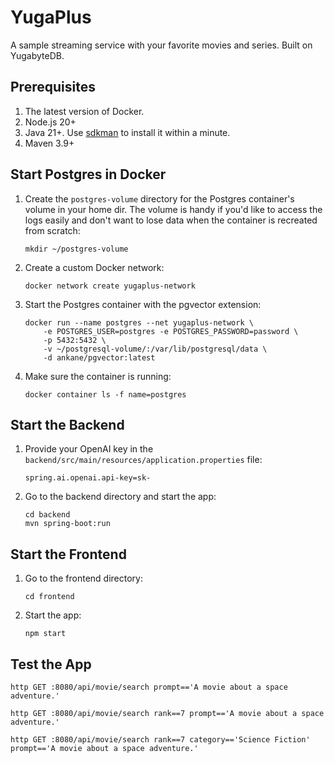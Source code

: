 # YugaPlus
A sample streaming service with your favorite movies and series. Built on YugabyteDB.

## Prerequisites

1. The latest version of Docker.
2. Node.js 20+
3. Java 21+. Use [sdkman](https://sdkman.io) to install it within a minute.
4. Maven 3.9+

## Start Postgres in Docker

1. Create the `postgres-volume` directory for the Postgres container's volume in your home dir. The volume is handy if you'd like to access the logs easily and don't want to lose data when the container is recreated from scratch:
    ```shell
    mkdir ~/postgres-volume
    ```
2. Create a custom Docker network:
    ```shell
    docker network create yugaplus-network
    ```
3. Start the Postgres container with the pgvector extension:
    ```shell
    docker run --name postgres --net yugaplus-network \
        -e POSTGRES_USER=postgres -e POSTGRES_PASSWORD=password \
        -p 5432:5432 \
        -v ~/postgresql-volume/:/var/lib/postgresql/data \
        -d ankane/pgvector:latest
    ```
3. Make sure the container is running:
    ```shell
    docker container ls -f name=postgres
    ```

## Start the Backend

1. Provide your OpenAI key in the `backend/src/main/resources/application.properties` file:
    ```properties
    spring.ai.openai.api-key=sk-
    ```
2. Go to the backend directory and start the app:
    ```shell
    cd backend
    mvn spring-boot:run
    ```

## Start the Frontend

1. Go to the frontend directory:
    ```shell
    cd frontend
    ```
2. Start the app:
    ```shell
    npm start
    ```

## Test the App

```shell
http GET :8080/api/movie/search prompt=='A movie about a space adventure.'

http GET :8080/api/movie/search rank==7 prompt=='A movie about a space adventure.'

http GET :8080/api/movie/search rank==7 category=='Science Fiction' prompt=='A movie about a space adventure.'
```